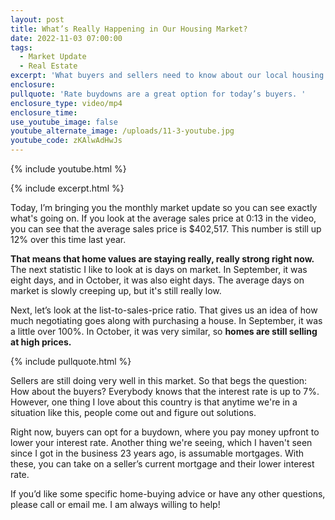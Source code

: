 ```yaml
---
layout: post
title: What’s Really Happening in Our Housing Market?
date: 2022-11-03 07:00:00
tags:
  - Market Update
  - Real Estate
excerpt: 'What buyers and sellers need to know about our local housing market. '
enclosure:
pullquote: 'Rate buydowns are a great option for today’s buyers. '
enclosure_type: video/mp4
enclosure_time:
use_youtube_image: false
youtube_alternate_image: /uploads/11-3-youtube.jpg
youtube_code: zKAlwAdHwJs
---
```

{% include youtube.html %}

{% include excerpt.html %}

Today, I’m bringing you the monthly market update so you can see exactly what's going on. If you look at the average sales price at 0:13 in the video, you can see that the average sales price is $402,517. This number is still up 12% over this time last year.

**That means that home values are staying really, really strong right now.** The next statistic I like to look at is days on market. In September, it was eight days, and in October, it was also eight days. The average days on market is slowly creeping up, but it's still really low.

Next, let’s look at the list-to-sales-price ratio. That gives us an idea of how much negotiating goes along with purchasing a house. In September, it was a little over 100%. In October, it was very similar, so **homes are still selling at high prices.**

{% include pullquote.html %}

Sellers are still doing very well in this market. So that begs the question: How about the buyers? Everybody knows that the interest rate is up to 7%. However, one thing I love about this country is that anytime we're in a situation like this, people come out and figure out solutions.

Right now, buyers can opt for a buydown, where you pay money upfront to lower your interest rate. Another thing we're seeing, which I haven't seen since I got in the business 23 years ago, is assumable mortgages. With these, you can take on a seller’s current mortgage and their lower interest rate.&nbsp;

If you’d like some specific home-buying advice or have any other questions, please call or email me. I am always willing to help\!